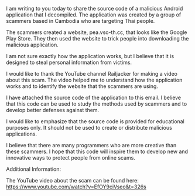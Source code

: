 I am writing to you today to share the source code of a malicious Android application that I decompiled. The application was created by a group of scammers based in Cambodia who are targeting Thai people.

The scammers created a website, pea.vso-th.cc, that looks like the Google Play Store. They then used the website to trick people into downloading the malicious application.

I am not sure exactly how the application works, but I believe that it is designed to steal personal information from victims.

I would like to thank the YouTube channel Railjacker for making a video about this scam. The video helped me to understand how the application works and to identify the website that the scammers are using.

I have attached the source code of the application to this email. I believe that this code can be used to study the methods used by scammers and to develop better defenses against them.

I would like to emphasize that the source code is provided for educational purposes only. It should not be used to create or distribute malicious applications.

I believe that there are many programmers who are more creative than these scammers. I hope that this code will inspire them to develop new and innovative ways to protect people from online scams.

Additional Information:

The YouTube video about the scam can be found here: https://www.youtube.com/watch?v=EfOY9ciVseo&t=326s
